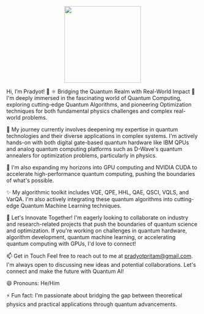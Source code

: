 <p align="center">
<img src="https://www.google.com/search?q=https://media.giphy.com/media/v1.Y2lkPTc5MGI3NjExM2FmM2Q1YjZlZDIyYjQ4ZDY3ZDU2ZWMzM2MzZDA1YmQ4ZGY2ZmM2ZCZlcD12MV9pbnRlcm5hbF9naWZfYnlfaWQmY3Q9Zw/LwBTgQ7xVzt42o5n0M/giphy.gif" width="200">
</p>

Hi, I’m Pradyot! 👋
⚛️ Bridging the Quantum Realm with Real-World Impact
👀 I'm deeply immersed in the fascinating world of Quantum Computing, exploring cutting-edge Quantum Algorithms, and pioneering Optimization techniques for both fundamental physics challenges and complex real-world problems.

🌱 My journey currently involves deepening my expertise in quantum technologies and their diverse applications in complex systems. I'm actively hands-on with both digital gate-based quantum hardware like IBM QPUs and analog quantum computing platforms such as D-Wave's quantum annealers for optimization problems, particularly in physics.

🚀 I'm also expanding my horizons into GPU computing and NVIDIA CUDA to accelerate high-performance quantum computing, pushing the boundaries of what's possible.

✨ My algorithmic toolkit includes VQE, QPE, HHL, QAE, QSCI, VQLS, and VarQA. I'm also actively integrating these quantum algorithms into cutting-edge Quantum Machine Learning techniques.

💞️ Let's Innovate Together!
I'm eagerly looking to collaborate on industry and research-related projects that push the boundaries of quantum science and optimization. If you're working on challenges in quantum hardware, algorithm development, quantum machine learning, or accelerating quantum computing with GPUs, I'd love to connect!

📫 Get in Touch
Feel free to reach out to me at pradyotpritam@gmail.com. I'm always open to discussing new ideas and potential collaborations. Let's connect and make the future with Quantum AI!

😄 Pronouns: He/Him

⚡ Fun fact: I'm passionate about bridging the gap between theoretical physics and practical applications through quantum advancements.
